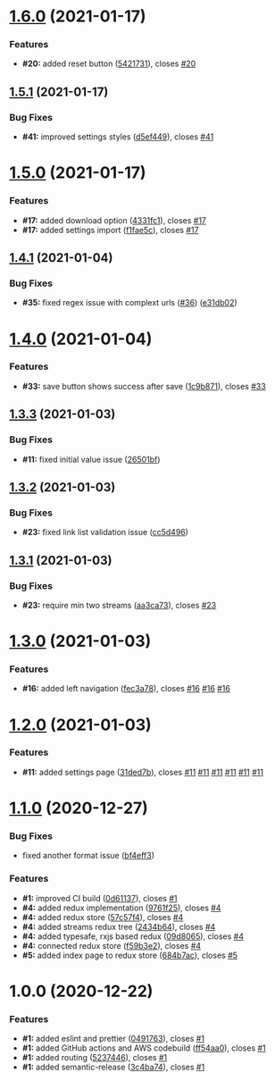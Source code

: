 # [1.6.0](https://github.com/gasserandreas/webstream/compare/v1.5.1...v1.6.0) (2021-01-17)


### Features

* **#20:** added reset button ([5421731](https://github.com/gasserandreas/webstream/commit/5421731995b9c733a80471fddd39e5cd5b1f1549)), closes [#20](https://github.com/gasserandreas/webstream/issues/20)

## [1.5.1](https://github.com/gasserandreas/webstream/compare/v1.5.0...v1.5.1) (2021-01-17)


### Bug Fixes

* **#41:** improved settings styles ([d5ef449](https://github.com/gasserandreas/webstream/commit/d5ef4499818746578a1802ccba8e7aee89cf0f90)), closes [#41](https://github.com/gasserandreas/webstream/issues/41)

# [1.5.0](https://github.com/gasserandreas/webstream/compare/v1.4.1...v1.5.0) (2021-01-17)


### Features

* **#17:** added download option ([4331fc1](https://github.com/gasserandreas/webstream/commit/4331fc1f16a5c69045e3e19cbb59bd0b6d9956d5)), closes [#17](https://github.com/gasserandreas/webstream/issues/17)
* **#17:** added settings import ([f1fae5c](https://github.com/gasserandreas/webstream/commit/f1fae5cae1280ecb5ea76dc45311d6abc0da6f81)), closes [#17](https://github.com/gasserandreas/webstream/issues/17)

## [1.4.1](https://github.com/gasserandreas/webstream/compare/v1.4.0...v1.4.1) (2021-01-04)


### Bug Fixes

* **#35:** fixed regex issue with complext urls ([#36](https://github.com/gasserandreas/webstream/issues/36)) ([e31db02](https://github.com/gasserandreas/webstream/commit/e31db02324df77df68868acff504301baa256e2e))

# [1.4.0](https://github.com/gasserandreas/webstream/compare/v1.3.3...v1.4.0) (2021-01-04)


### Features

* **#33:** save button shows success after save ([1c9b871](https://github.com/gasserandreas/webstream/commit/1c9b871beab4a7d745783ecb59232dd8706609d6)), closes [#33](https://github.com/gasserandreas/webstream/issues/33)

## [1.3.3](https://github.com/gasserandreas/webstream/compare/v1.3.2...v1.3.3) (2021-01-03)


### Bug Fixes

* **#11:** fixed initial value issue ([26501bf](https://github.com/gasserandreas/webstream/commit/26501bf57673836f6242936ec6d0d78ea6337d86))

## [1.3.2](https://github.com/gasserandreas/webstream/compare/v1.3.1...v1.3.2) (2021-01-03)


### Bug Fixes

* **#23:** fixed link list validation issue ([cc5d496](https://github.com/gasserandreas/webstream/commit/cc5d496c8fbd7a612cd50717e20cec2958c4d2e9))

## [1.3.1](https://github.com/gasserandreas/webstream/compare/v1.3.0...v1.3.1) (2021-01-03)


### Bug Fixes

* **#23:** require min two streams ([aa3ca73](https://github.com/gasserandreas/webstream/commit/aa3ca73a0929c42b5a711d8c1c85e9692a3220bc)), closes [#23](https://github.com/gasserandreas/webstream/issues/23)

# [1.3.0](https://github.com/gasserandreas/webstream/compare/v1.2.0...v1.3.0) (2021-01-03)


### Features

* **#16:** added left navigation ([fec3a78](https://github.com/gasserandreas/webstream/commit/fec3a788f59d498cc7a6d064032e97f1abf30bd1)), closes [#16](https://github.com/gasserandreas/webstream/issues/16) [#16](https://github.com/gasserandreas/webstream/issues/16) [#16](https://github.com/gasserandreas/webstream/issues/16)

# [1.2.0](https://github.com/gasserandreas/webstream/compare/v1.1.0...v1.2.0) (2021-01-03)


### Features

* **#11:** added settings page ([31ded7b](https://github.com/gasserandreas/webstream/commit/31ded7b2dd4279b87ed46d39e129048a4552daed)), closes [#11](https://github.com/gasserandreas/webstream/issues/11) [#11](https://github.com/gasserandreas/webstream/issues/11) [#11](https://github.com/gasserandreas/webstream/issues/11) [#11](https://github.com/gasserandreas/webstream/issues/11) [#11](https://github.com/gasserandreas/webstream/issues/11) [#11](https://github.com/gasserandreas/webstream/issues/11)

# [1.1.0](https://github.com/gasserandreas/webstream/compare/v1.0.0...v1.1.0) (2020-12-27)


### Bug Fixes

* fixed another format issue ([bf4eff3](https://github.com/gasserandreas/webstream/commit/bf4eff3de75e2fdee744e8c51284d77e4bb1c25c))


### Features

* **#1:** improved CI build ([0d61137](https://github.com/gasserandreas/webstream/commit/0d61137275fd08a5de53a2eacf76e77d5d51cc86)), closes [#1](https://github.com/gasserandreas/webstream/issues/1)
* **#4:** added redux implementation ([9761f25](https://github.com/gasserandreas/webstream/commit/9761f251ff501b2c6689bfb53f28feba90ebc2d1)), closes [#4](https://github.com/gasserandreas/webstream/issues/4)
* **#4:** added redux store ([57c57f4](https://github.com/gasserandreas/webstream/commit/57c57f4c40b3ec93d1a655926096b6c4817dd1ce)), closes [#4](https://github.com/gasserandreas/webstream/issues/4)
* **#4:** added streams redux tree ([2434b64](https://github.com/gasserandreas/webstream/commit/2434b64cae6a93ff3ba4b9c2803dc320fd65bc17)), closes [#4](https://github.com/gasserandreas/webstream/issues/4)
* **#4:** added typesafe, rxjs based redux ([09d8065](https://github.com/gasserandreas/webstream/commit/09d8065c13f04ad3a64d339fa69f88ae525394c3)), closes [#4](https://github.com/gasserandreas/webstream/issues/4)
* **#4:** connected redux store ([f59b3e2](https://github.com/gasserandreas/webstream/commit/f59b3e2c9d996af993881f45326b49d4a051fba0)), closes [#4](https://github.com/gasserandreas/webstream/issues/4)
* **#5:** added index page to redux store ([684b7ac](https://github.com/gasserandreas/webstream/commit/684b7acf6f18db467ead555ecf5892743d810f4e)), closes [#5](https://github.com/gasserandreas/webstream/issues/5)

# 1.0.0 (2020-12-22)


### Features

* **#1:** added eslint and prettier ([0491763](https://github.com/gasserandreas/webstream/commit/0491763869929290cf42391ade3852315b3116c7)), closes [#1](https://github.com/gasserandreas/webstream/issues/1)
* **#1:** added GitHub actions and AWS codebuild ([ff54aa0](https://github.com/gasserandreas/webstream/commit/ff54aa045b1e47bcfeb4a2c70e939abe7e7accb9)), closes [#1](https://github.com/gasserandreas/webstream/issues/1)
* **#1:** added routing ([5237446](https://github.com/gasserandreas/webstream/commit/5237446b056d42f56d151f64727adc6ba394cd22)), closes [#1](https://github.com/gasserandreas/webstream/issues/1)
* **#1:** added semantic-release ([3c4ba74](https://github.com/gasserandreas/webstream/commit/3c4ba74b0aa1cf611eb9f8d23b81ebadb8109ed9)), closes [#1](https://github.com/gasserandreas/webstream/issues/1)
